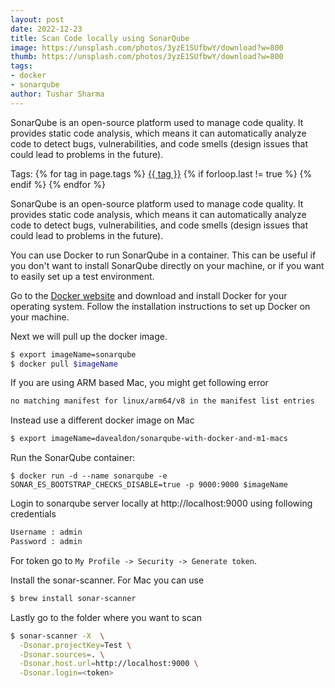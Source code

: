```yaml
---
layout: post
date: 2022-12-23
title: Scan Code locally using SonarQube
image: https://unsplash.com/photos/3yzE1SUfbwY/download?w=800
thumb: https://unsplash.com/photos/3yzE1SUfbwY/download?w=800
tags:
- docker
- sonarqube
author: Tushar Sharma
---
```



SonarQube is an open-source platform used to manage code quality. It provides static code analysis, which means it can automatically analyze code to detect bugs, vulnerabilities, and code smells (design issues that could lead to problems in the future).<!-- truncate_here -->
<p>Tags: {% for tag in page.tags %} <a class="mytag" href="/tag/{{ tag }}" title="View posts tagged with &quot;{{ tag }}&quot;">{{ tag }}</a>  {% if forloop.last != true %} {% endif %} {% endfor %} </p>

SonarQube is an open-source platform used to manage code quality. It provides static code analysis, which means it can automatically analyze code to detect bugs, vulnerabilities, and code smells (design issues that could lead to problems in the future).

You can use Docker to run SonarQube in a container. This can be useful if you don't want to install SonarQube directly on your machine, or if you want to easily set up a test environment.

Go to the [Docker website](https://www.docker.com/) and download and install Docker for your operating system.
Follow the installation instructions to set up Docker on your machine.


Next we will pull up the docker image. 

```bash
$ export imageName=sonarqube
$ docker pull $imageName
```

If you are using ARM based Mac, you might get following error

```bash
no matching manifest for linux/arm64/v8 in the manifest list entries
```

Instead use a different docker image on Mac

```bash
$ export imageName=davealdon/sonarqube-with-docker-and-m1-macs
```

Run the SonarQube container:

```
$ docker run -d --name sonarqube -e SONAR_ES_BOOTSTRAP_CHECKS_DISABLE=true -p 9000:9000 $imageName
```


Login to sonarqube server locally at http://localhost:9000 using following credentials

```bash
Username : admin
Password : admin
```

For token go to `My Profile -> Security -> Generate token`.


Install the sonar-scanner. For Mac you can use

```bash
$ brew install sonar-scanner
```


Lastly go to the folder where you want to scan


```bash
$ sonar-scanner -X  \
  -Dsonar.projectKey=Test \
  -Dsonar.sources=. \
  -Dsonar.host.url=http://localhost:9000 \
  -Dsonar.login=<token>
```